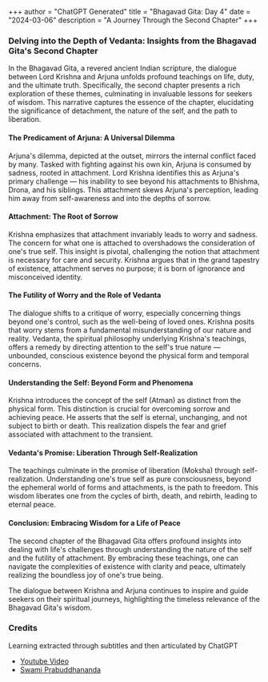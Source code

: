 
+++
author = "ChatGPT Generated"
title = "Bhagavad Gita: Day 4"
date = "2024-03-06"
description = "A Journey Through the Second Chapter"
+++

### Delving into the Depth of Vedanta: Insights from the Bhagavad Gita's Second Chapter

In the Bhagavad Gita, a revered ancient Indian scripture, the dialogue between Lord Krishna and Arjuna unfolds profound teachings on life, duty, and the ultimate truth. Specifically, the second chapter presents a rich exploration of these themes, culminating in invaluable lessons for seekers of wisdom. This narrative captures the essence of the chapter, elucidating the significance of detachment, the nature of the self, and the path to liberation.

#### The Predicament of Arjuna: A Universal Dilemma

Arjuna's dilemma, depicted at the outset, mirrors the internal conflict faced by many. Tasked with fighting against his own kin, Arjuna is consumed by sadness, rooted in attachment. Lord Krishna identifies this as Arjuna's primary challenge — his inability to see beyond his attachments to Bhishma, Drona, and his siblings. This attachment skews Arjuna's perception, leading him away from self-awareness and into the depths of sorrow.

#### Attachment: The Root of Sorrow

Krishna emphasizes that attachment invariably leads to worry and sadness. The concern for what one is attached to overshadows the consideration of one's true self. This insight is pivotal, challenging the notion that attachment is necessary for care and security. Krishna argues that in the grand tapestry of existence, attachment serves no purpose; it is born of ignorance and misconceived identity.

#### The Futility of Worry and the Role of Vedanta

The dialogue shifts to a critique of worry, especially concerning things beyond one's control, such as the well-being of loved ones. Krishna posits that worry stems from a fundamental misunderstanding of our nature and reality. Vedanta, the spiritual philosophy underlying Krishna's teachings, offers a remedy by directing attention to the self's true nature — unbounded, conscious existence beyond the physical form and temporal concerns.

#### Understanding the Self: Beyond Form and Phenomena

Krishna introduces the concept of the self (Atman) as distinct from the physical form. This distinction is crucial for overcoming sorrow and achieving peace. He asserts that the self is eternal, unchanging, and not subject to birth or death. This realization dispels the fear and grief associated with attachment to the transient.

#### Vedanta's Promise: Liberation Through Self-Realization

The teachings culminate in the promise of liberation (Moksha) through self-realization. Understanding one's true self as pure consciousness, beyond the ephemeral world of forms and attachments, is the path to freedom. This wisdom liberates one from the cycles of birth, death, and rebirth, leading to eternal peace.

#### Conclusion: Embracing Wisdom for a Life of Peace

The second chapter of the Bhagavad Gita offers profound insights into dealing with life's challenges through understanding the nature of the self and the futility of attachment. By embracing these teachings, one can navigate the complexities of existence with clarity and peace, ultimately realizing the boundless joy of one's true being.

The dialogue between Krishna and Arjuna continues to inspire and guide seekers on their spiritual journeys, highlighting the timeless relevance of the Bhagavad Gita's wisdom.

### Credits
Learning extracted through subtitles and then articulated by ChatGPT
* [Youtube Video](https://www.youtube.com/watch?v=ci_ywo9oV08)
* [Swami Prabuddhananda](https://www.youtube.com/@upanishadswithswamiprabudd4019/streams)
